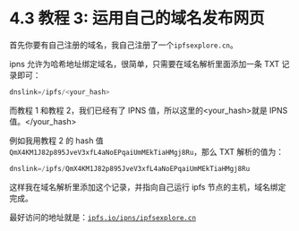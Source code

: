 # 4.3 教程 3: 运用自己的域名发布网页

首先你要有自己注册的域名，我自己注册了一个`ipfsexplore.cn`。

ipns 允许为哈希地址绑定域名，很简单，只需要在域名解析里面添加一条 TXT 记录即可：

```go
dnslink=/ipfs/<your_hash>
```

而教程 1 和教程 2，我们已经有了 IPNS 值，所以这里的<your_hash>就是 IPNS 值。</your_hash>

例如我用教程 2 的 hash 值`QmX4KM1J82p895JveV3xfL4aNoEPqaiUmMEkTiaHMgj8Ru`，那么 TXT 解析的值为：

```go
dnslink=/ipfs/QmX4KM1J82p895JveV3xfL4aNoEPqaiUmMEkTiaHMgj8Ru
```

这样我在域名解析里添加这个记录，并指向自己运行 ipfs 节点的主机，域名绑定完成。

最好访问的地址就是：[`ipfs.io/ipns/ipfsexplore.cn`](https://ipfs.io/ipns/ipfsexplore.cn)